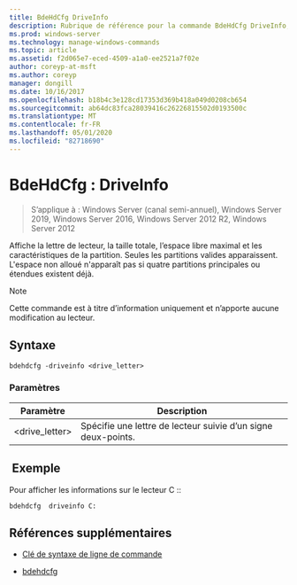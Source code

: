 ```yaml
---
title: BdeHdCfg DriveInfo
description: Rubrique de référence pour la commande BdeHdCfg DriveInfo, qui affiche la lettre de lecteur, la taille totale, l’espace libre maximal et les caractéristiques de la partition.
ms.prod: windows-server
ms.technology: manage-windows-commands
ms.topic: article
ms.assetid: f2d065e7-eced-4509-a1a0-ee2521a7f02e
author: coreyp-at-msft
ms.author: coreyp
manager: dongill
ms.date: 10/16/2017
ms.openlocfilehash: b18b4c3e128cd17353d369b418a049d0208cb654
ms.sourcegitcommit: ab64dc83fca28039416c26226815502d0193500c
ms.translationtype: MT
ms.contentlocale: fr-FR
ms.lasthandoff: 05/01/2020
ms.locfileid: "82718690"
---
```

# <a name="bdehdcfg-driveinfo"></a>BdeHdCfg : DriveInfo

> S’applique à : Windows Server (canal semi-annuel), Windows Server 2019, Windows Server 2016, Windows Server 2012 R2, Windows Server 2012

Affiche la lettre de lecteur, la taille totale, l’espace libre maximal et les caractéristiques de la partition. Seules les partitions valides apparaissent. L'espace non alloué n'apparaît pas si quatre partitions principales ou étendues existent déjà.

>[!NOTE]
> Cette commande est à titre d’information uniquement et n’apporte aucune modification au lecteur.

## <a name="syntax"></a>Syntaxe

```
bdehdcfg -driveinfo <drive_letter>
```

### <a name="parameters"></a>Paramètres

| Paramètre | Description |
| --------- | ----------- |
| <drive_letter> | Spécifie une lettre de lecteur suivie d’un signe deux-points. |

## <a name="example"></a> Exemple

Pour afficher les informations sur le lecteur C ::

```
bdehdcfg  driveinfo C:
```

## <a name="additional-references"></a>Références supplémentaires

- [Clé de syntaxe de ligne de commande](command-line-syntax-key.md)

- [bdehdcfg](bdehdcfg.md)
